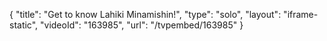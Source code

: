 {
    "title": "Get to know Lahiki Minamishin!",
    "type": "solo",
    "layout": "iframe-static",
    "videoId": "163985",
    "url": "\/tvpembed\/163985"
}